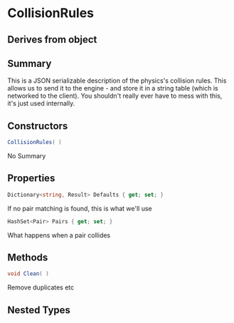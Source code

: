# CollisionRules

## Derives from object

## Summary

This is a JSON serializable description of the physics's collision rules. This allows us to send it
to the engine - and store it in a string table (which is networked to the client). You shouldn't really
ever have to mess with this, it's just used internally.
## Constructors

```c#
CollisionRules( ) 
```
No Summary
## Properties

```c#
Dictionary<string, Result> Defaults { get; set; } 
```
If no pair matching is found, this is what we'll use
```c#
HashSet<Pair> Pairs { get; set; } 
```
What happens when a pair collides
## Methods

```c#
void Clean( ) 
```
Remove duplicates etc
## Nested Types


